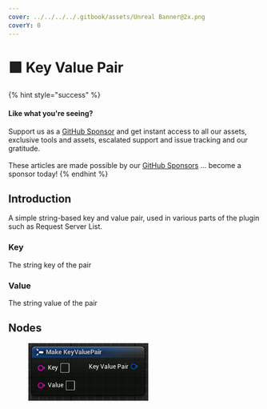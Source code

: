 ```yaml
---
cover: ../../../../.gitbook/assets/Unreal Banner@2x.png
coverY: 0
---
```


# 🟩 Key Value Pair

{% hint style="success" %}
#### Like what you're seeing?

Support us as a [GitHub Sponsor](../../../../become-a-sponsor/) and get instant access to all our assets, exclusive tools and assets, escalated support and issue tracking and our gratitude.\
\
These articles are made possible by our [GitHub Sponsors](../../../../become-a-sponsor/) ... become a sponsor today!
{% endhint %}

## Introduction

A simple string-based key and value pair, used in various parts of the plugin such as Request Server List.

### Key

The string key of the pair

### Value

The string value of the pair

## Nodes

<figure><img src="../../../../.gitbook/assets/image (777).png" alt=""><figcaption></figcaption></figure>

